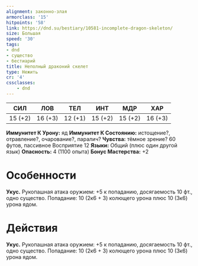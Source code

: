 ```yaml
---
alignment: законно-злая
armorclass: '15'
hitpoints: '58'
link: https://dnd.su/bestiary/10581-incomplete-dragon-skeleton/
size: Большая
speed: '30'
tags:
- dnd
- существо
- бестиарий
title: Неполный драконий скелет
type: Нежить
cr: '4'
cssclasses:
    - dnd
---
```



| СИЛ | ЛОВ | ТЕЛ | ИНТ | МДР | ХАР |
|---|---|---|---|---|---|
| 15 (+2) | 16 (+3) | 12 (+1) | 15 (+2) | 15 (+2) | 16 (+3) |
**Иммунитет К Урону:** яд
**Иммунитет К Состоянию:** истощение?, отравление?, очарование?, паралич?
**Чувства:** тёмное зрение? 60 футов, пассивное Восприятие 12
**Языки:** Общий (плюс один другой язык)
**Опасность:** 4 (1100 опыта)
**Бонус Мастерства:** +2


# Особенности
**Укус.** Рукопашная атака оружием: +5 к попаданию, досягаемость 10 фт., одно существо. Попадание: 10 (2к6 + 3) колющего урона плюс 10 (3к6) урона ядом.


# Действия
**Укус.** Рукопашная атака оружием: +5 к попаданию, досягаемость 10 фт., одно существо. Попадание: 10 (2к6 + 3) колющего урона плюс 10 (3к6) урона ядом.